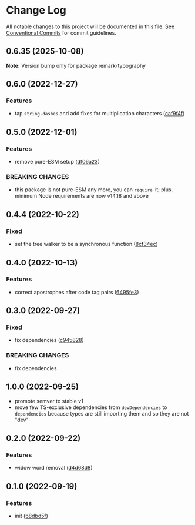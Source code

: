 # Change Log

All notable changes to this project will be documented in this file.
See [Conventional Commits](https://conventionalcommits.org) for commit guidelines.

## 0.6.35 (2025-10-08)

**Note:** Version bump only for package remark-typography

## 0.6.0 (2022-12-27)

### Features

- tap `string-dashes` and add fixes for multiplication characters ([caf9f4f](https://github.com/codsen/codsen/commit/caf9f4fa858042faacec2a4dcb3b67bdd3d903f2))

## 0.5.0 (2022-12-01)

### Features

- remove pure-ESM setup ([df06a23](https://github.com/codsen/codsen/commit/df06a2369ec5a45fc3ef66a20c1bd60c44d6ca35))

### BREAKING CHANGES

- this package is not pure-ESM any more, you can `require `it; plus, minimum Node
  requirements are now v14.18 and above

## 0.4.4 (2022-10-22)

### Fixed

- set the tree walker to be a synchronous function ([8cf34ec](https://github.com/codsen/codsen/commit/8cf34ec02437e5b2d646508beea8ebad97f5197e))

## 0.4.0 (2022-10-13)

### Features

- correct apostrophes after code tag pairs ([6495fe3](https://github.com/codsen/codsen/commit/6495fe370022eca5ad984b689294cdee33db1a63))

## 0.3.0 (2022-09-27)

### Fixed

- fix dependencies ([c945828](https://github.com/codsen/codsen/commit/c945828389167e9e304b29dd6b3a5ad4e5551f9e))

### BREAKING CHANGES

- fix dependencies

## 1.0.0 (2022-09-25)

- promote semver to stable v1
- move few TS-exclusive dependencies from `devDependencies` to `dependencies` because types are still importing them and so they are not "dev"

## 0.2.0 (2022-09-22)

### Features

- widow word removal ([d4d68d8](https://github.com/codsen/codsen/commit/d4d68d8a1331cf32a41eb1d9ca3f49bb464c59ef))

## 0.1.0 (2022-09-19)

### Features

- init ([b8dbd5f](https://github.com/codsen/codsen/commit/b8dbd5f74bd831da147f2d8a469996e6cbd14022))
